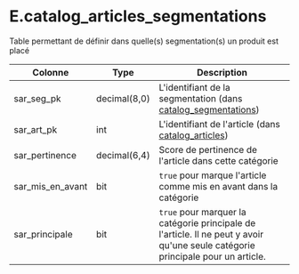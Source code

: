 # E.catalog_articles_segmentations

Table permettant de définir dans quelle(s) segmentation(s) un produit est placé

Colonne|Type|Description
---|---|---
sar_seg_pk|decimal(8,0)|L'identifiant de la segmentation (dans [catalog_segmentations](generated_catalog_segmentations.md)) 
sar_art_pk|int|L'identifiant de l'article (dans [catalog_articles](generated_catalog_articles.md)) 
sar_pertinence|decimal(6,4)|Score de pertinence de l'article dans cette catégorie 
sar_mis_en_avant|bit|`true` pour marque l'article comme mis en avant dans la catégorie 
sar_principale|bit|`true` pour marquer la catégorie principale de l'article. Il ne peut y avoir qu'une seule catégorie principale pour un article. 
